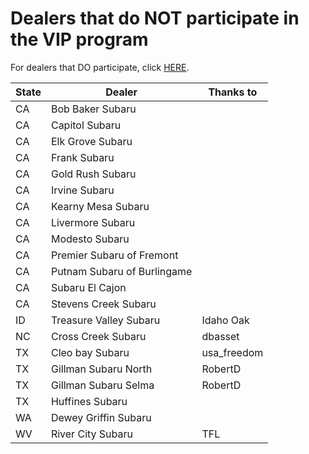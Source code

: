 # Dealers that do NOT participate in the VIP program

For dealers that DO participate, click [HERE](yes.md).

| State | Dealer | Thanks to |
|-------|--------|-----------|
| CA | Bob Baker Subaru | |
| CA | Capitol Subaru | |
| CA | Elk Grove Subaru | |
| CA | Frank Subaru | |
| CA | Gold Rush Subaru | |
| CA | Irvine Subaru | |
| CA | Kearny Mesa Subaru | |
| CA | Livermore Subaru | |
| CA | Modesto Subaru | |
| CA | Premier Subaru of Fremont | |
| CA | Putnam Subaru of Burlingame | | 
| CA | Subaru El Cajon | |
| CA | Stevens Creek Subaru | |
| ID | Treasure Valley Subaru | Idaho Oak |
| NC | Cross Creek Subaru | dbasset |
| TX | Cleo bay Subaru |  usa_freedom |
| TX | Gillman Subaru North | RobertD |
| TX | Gillman Subaru Selma | RobertD |
| TX | Huffines Subaru | |
| WA | Dewey Griffin Subaru | |
| WV | River City Subaru | TFL |